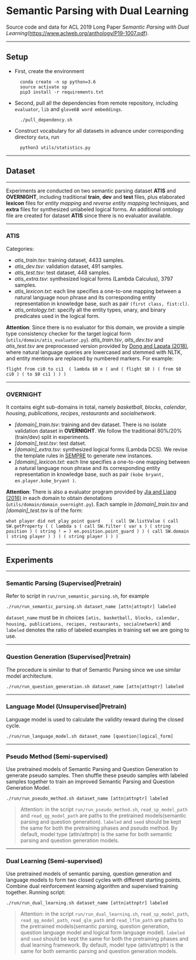# Semantic Parsing with Dual Learning

Source code and data for ACL 2019 Long Paper _Semantic Parsing with Dual Learning_(https://www.aclweb.org/anthology/P19-1007.pdf).

----

## Setup

* First, create the environment

        conda create -n sp python=3.6
        source activate sp
        pip3 install -r requirements.txt

* Second, pull all the dependencies from remote repository, including `evaluator`, `lib` and `glove6B word embeddings`.

        ./pull_dependency.sh

* Construct vocabulary for all datasets in advance under corresponding directory `data`, run

        python3 utils/statistics.py

----

## **Dataset**

----

Experiments are conducted on two semantic parsing dataset **ATIS** and **OVERNIGHT**, including traditional __train__, __dev__ and __test__ files, plus elaborated __lexicon__ files for *entity mapping* and *reverse entity mapping* techniques, and __extra__ files for synthesized unlabeled logical forms. An additional ontology file are created for dataset **ATIS** since there is no evaluator available.

----

### **ATIS**

Categories:

- *atis_train.tsv*: training dataset, 4433 samples.
- *atis_dev.tsv*: validation dataset, 491 samples.
- *atis_test.tsv*: test dataset, 448 samples.
- *atis_extra.tsv*: synthesized logical forms (Lambda Calculus), 3797 samples.
- *atis_lexicon.txt*: each line specifies a one-to-one mapping between a natural language noun phrase and its corresponding entity representation in knowledge base, such as pair `(first class, fist:cl)`.
- *atis_ontology.txt*: specify all the entity types, unary, and binary predicates used in the logical form.

**Attention**: Since there is no evaluator for this domain, we provide a simple type consistency checker for the target logical form (`utils/domain/atis_evaluator.py`). *atis_train.tsv*, *aits_dev.tsv* and *atis_test.tsv* are preprocessed version provided by [Dong and Lapata (2018)](https://www.aclweb.org/anthology/P16-1004.pdf), where natural language queries are lowercased and stemmed with NLTK, and entity mentions are replaced by numbered markers. For example:

    flight from ci0 to ci1	( lambda $0 e ( and ( flight $0 ) ( from $0 ci0 ) ( to $0 ci1 ) ) )

----

### **OVERNIGHT**

It contains eight sub-domains in total, namely *basketball*, *blocks*, *calendar*, *housing*, *publications*, *recipes*, *restaurants* and *socialnetwork*.

- *[domain]_train.tsv*: training and dev dataset. There is no isolate validation dataset in **OVERNIGHT**. We follow the traditional 80%/20% (train/dev) split in experiments.
- *[domain]_test.tsv*: test datset.
- *[domain]_extra.tsv*: synthesized logical forms (Lambda DCS). We revise the template rules in [SEMPRE](https://github.com/percyliang/sempre) to generate new instances.
- *[domain]_lexicon.txt*: each line specifies a one-to-one mapping between a natural language noun phrase and its corresponding entity representation in knowledge base, such as pair `(kobe bryant, en.player.kobe_bryant
)`.

**Attention**: There is also a evaluator program provided by [Jia and Liang (2016)](https://www.aclweb.org/anthology/P16-1002.pdf) in each domain to obtain denotations (`utils/domain/domain_overnight.py`). Each sample in *[domain]_train.tsv* and *[domain]_test.tsv* is of the form:

    what player did not play point guard	( call SW.listValue ( call SW.getProperty ( ( lambda s ( call SW.filter ( var s ) ( string position ) ( string ! = ) en.position.point_guard ) ) ( call SW.domain ( string player ) ) ) ( string player ) ) )

----

## Experiments

----

### Semantic Parsing (Supervised|Pretrain)

Refer to script in `run/run_semantic_parsing.sh`, for example

    ./run/run_semantic_parsing.sh dataset_name [attn|attnptr] labeled

`dataset_name` must be in choices `[atis, basketball, blocks, calendar, housing, publications, recipes, restaurants, socialnetwork]` and `labeled` denotes the ratio of labeled examples in training set we are going to use.

----

### Question Generation (Supervised|Pretrain)

The procedure is similar to that of Semantic Parsing since we use similar model architecture.

    ./run/run_question_generation.sh dataset_name [attn|attnptr] labeled

----

### Language Model (Unsupervised|Pretrain)

Language model is used to calculate the validity reward during the closed cycle.

    ./run/run_language_model.sh dataset_name [question|logical_form]

----

### Pseudo Method (Semi-supervised)

Use pretrained models of Semantic Parsing and Question Generation to generate pseudo samples. Then shuffle these pseudo samples with labeled samples together to train an improved Semantic Parsing and Question Generation Model.

    ./run/run_pseudo_method.sh dataset_name [attn|attnptr] labeled

>Attention: in the script `run/run_pseudo_method.sh`, `read_sp_model_path` and `read_qg_model_path` are paths to the pretrained models(semantic parsing and question generation). `labeled` and `seed` should be kept the same for both the pretraining phases and pseudo method. By default, model type (attn/attnptr) is the same for both semantic parsing and question generation models.

----

### Dual Learning (Semi-supervised)

Use pretrained models of semantic parsing, question generation and language models to form two closed cycles with different starting points. Combine dual reinforcement learning algorithm and supervised training together. Running script:

    ./run/run_dual_learning.sh dataset_name [attn|attnptr] labeled

>Attention: in the script `run/run_dual_learning.sh`, `read_sp_model_path`, `read_qg_model_path`, `read_qlm_path` and `read_lflm_path` are paths to the pretrained models(semantic parsing, question generation, question language model and logical form language model). `labeled` and `seed` should be kept the same for both the pretraining phases and dual learning framework. By default, model type (attn/attnptr) is the same for both semantic parsing and question generation models.
